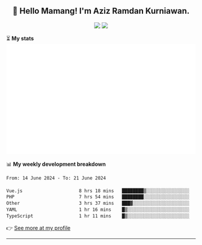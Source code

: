<h2 align="center">👋 Hello Mamang! I'm Aziz Ramdan Kurniawan.</h2>  
<p align="center">
  <img src="https://komarev.com/ghpvc/?username=azizramdan">
  <img src="https://wakatime.com/badge/user/90056fa0-4c31-4eca-954e-2a3ac05896f9.svg">
</p>
    
⏳ **My stats**  
![](https://raw.githubusercontent.com/azizramdan/github-stats/master/generated/overview.svg#gh-dark-mode-only)

📊 **My weekly development breakdown**
<!--START_SECTION:waka-->

```txt
From: 14 June 2024 - To: 21 June 2024

Vue.js                     8 hrs 18 mins   ████████▒░░░░░░░░░░░░░░░░   33.77 %
PHP                        7 hrs 54 mins   ████████░░░░░░░░░░░░░░░░░   32.11 %
Other                      3 hrs 37 mins   ███▓░░░░░░░░░░░░░░░░░░░░░   14.71 %
YAML                       1 hr 16 mins    █▒░░░░░░░░░░░░░░░░░░░░░░░   05.16 %
TypeScript                 1 hr 11 mins    █▒░░░░░░░░░░░░░░░░░░░░░░░   04.85 %
```

<!--END_SECTION:waka-->
👉 [See more at my profile](https://wakatime.com/@azizramdan)
***
